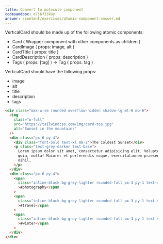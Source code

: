 ```yaml
---
title: Convert to molecule component
codesandbox: o7j6733k8y
answer: /content/exercises/atomic-component-answer.md
---
```


VerticalCard should be made up of the following atomic components:

- Card ( Wrapper component with other components as children )
- CardImage ( props: image, alt )
- CardTitle ( props: title )
- CardDescription ( props: description )
- Tags ( props: [tag] ) -> Tag ( props: tag )

VerticalCard should have the following props:

- image
- alt
- title
- description
- tags

```html
<div class="max-w-sm rounded overflow-hidden shadow-lg mt-6 mb-6">
  <img
    class="w-full"
    src="https://tailwindcss.com/img/card-top.jpg"
    alt="Sunset in the mountains"
  />
  <div class="px-6 py-4">
    <div class="font-bold text-xl mb-2">The Coldest Sunset</div>
    <p class="text-grey-darker text-base">
      Lorem ipsum dolor sit amet, consectetur adipisicing elit. Voluptatibus
      quia, nulla! Maiores et perferendis eaque, exercitationem praesentium
      nihil.
    </p>
  </div>
  <div class="px-6 py-4">
    <span
      class="inline-block bg-grey-lighter rounded-full px-3 py-1 text-sm font-semibold text-grey-darker mr-2"
      >#photography</span
    >
    <span
      class="inline-block bg-grey-lighter rounded-full px-3 py-1 text-sm font-semibold text-grey-darker mr-2"
      >#travel</span
    >
    <span
      class="inline-block bg-grey-lighter rounded-full px-3 py-1 text-sm font-semibold text-grey-darker"
      >#winter</span
    >
  </div>
</div>
```
